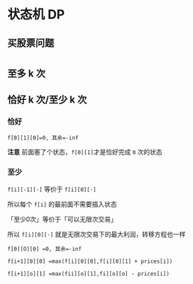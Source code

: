 # 状态机 DP

## 买股票问题


# 



## 至多 k 次





## 恰好 k 次/至少 k 次

### 恰好

`f[0][1][0]=0, 其余=-inf`

**注意** 前面塞了个状态，`f[0][1]`才是恰好完成 `0` 次的状态

### 至少

`f[i][-1][·]` 等价于 `f[i][0][·]`

所以每个 `f[i]` 的最前面不需要插入状态

「至少0次」等价于「可以无限次交易」

所以 `f[i][0][·]` 就是无限次交易下的最大利润，转移方程也一样

`f[0][O][0] =0, 其余=-inf`

`f[i+1][0][0] =max(f[i][0][0],f[i][0][1] + prices[i])`

`f[i+1][o][1] =max(fii][o][1],fi][o][o] - prices[i])`





